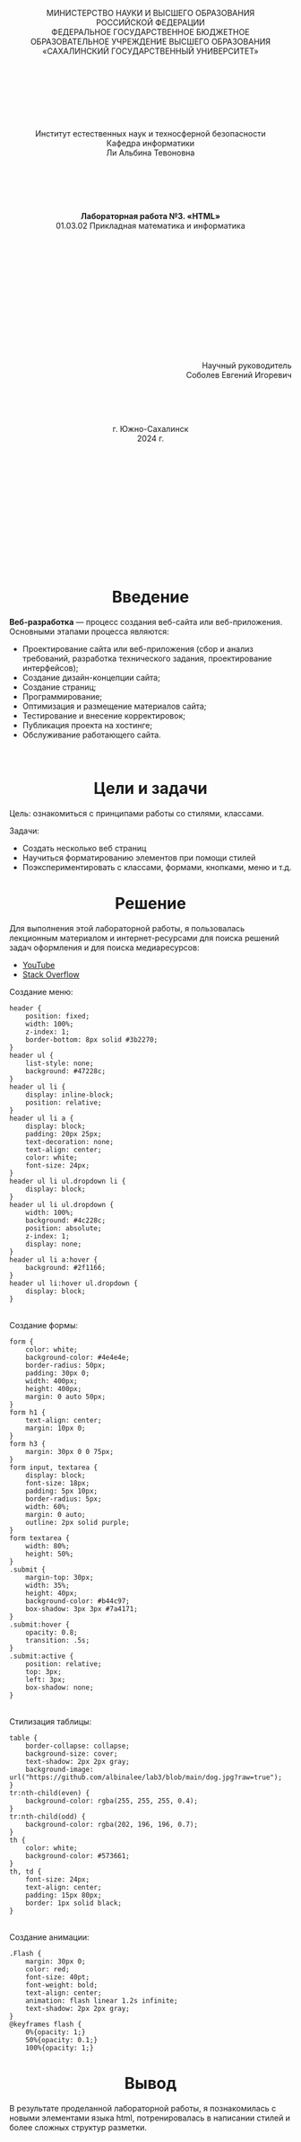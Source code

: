 <p align = "center">МИНИСТЕРСТВО НАУКИ И ВЫСШЕГО ОБРАЗОВАНИЯ<br>
РОССИЙСКОЙ ФЕДЕРАЦИИ<br>
ФЕДЕРАЛЬНОЕ ГОСУДАРСТВЕННОЕ БЮДЖЕТНОЕ<br>
ОБРАЗОВАТЕЛЬНОЕ УЧРЕЖДЕНИЕ ВЫСШЕГО ОБРАЗОВАНИЯ<br>
«САХАЛИНСКИЙ ГОСУДАРСТВЕННЫЙ УНИВЕРСИТЕТ»</p>
<br><br><br><br><br><br>
<p align = "center">Институт естественных наук и техносферной безопасности<br>Кафедра информатики<br>Ли Альбина Тевоновна</p>
<br><br><br>
<p align = "center"><br><strong>Лабораторная работа №3. «HTML»</strong><br>01.03.02 Прикладная математика и информатика</p>
<br><br><br><br><br><br><br><br><br><br><br><br>
<p align = "right">Научный руководитель<br>
Соболев Евгений Игоревич</p>
<br><br><br>
<p align = "center">г. Южно-Сахалинск<br>2024 г.</p>
<br><br><br><br><br><br><br><br><br><br><br><br>

<h1 align = "center">Введение</h1>

<p><b>Веб-разработка</b> — процесс создания веб-сайта или веб-приложения. Основными этапами процесса являются: </p>

<ul>
<li>Проектирование сайта или веб-приложения (сбор и анализ требований, разработка технического задания, проектирование интерфейсов);</li>
<li>Создание дизайн-концепции сайта;</li>
<li>Создание страниц;</li>
<li>Программирование;</li>
<li>Оптимизация и размещение материалов сайта;</li>
<li>Тестирование и внесение корректировок;</li>
<li>Публикация проекта на хостинге;</li>
<li>Обслуживание работающего сайта.</li>
</ul>

<br>

<h1 align = "center">Цели и задачи</h1>


<p>Цель: ознакомиться с принципами работы со стилями, классами.</p>

<p>Задачи:</p>

<ul>
<li>Создать несколько веб страниц</li>
<li>Научиться форматированию элементов при помощи стилей</li>
<li>Поэкспериментировать с классами, формами, кнопками, меню и т.д.</li>
</ul>

<p></p>

<h1 align = "center">Решение</h1>

<p>Для выполнения этой лабораторной работы, я пользовалась лекционным материалом и интернет-ресурсами для поиска решений задач оформления и для поиска медиаресурсов:</p>

<ul>
<li><a href="https://youtube.com/">YouTube</a></li>
<li><a href="https://stackoverflow.com/">Stack Overflow</a></li>
</ul>

<p>Создание меню:</p>
<code>header {
	position: fixed;
	width: 100%;
	z-index: 1;
	border-bottom: 8px solid #3b2270;
}
header ul {
	list-style: none;
	background: #47228c;
}
header ul li {
	display: inline-block;
	position: relative;
}
header ul li a {
	display: block;
	padding: 20px 25px;
	text-decoration: none;
	text-align: center;
	color: white;
	font-size: 24px;
}
header ul li ul.dropdown li {
	display: block;
}
header ul li ul.dropdown {
	width: 100%;
	background: #4c228c;
	position: absolute;
	z-index: 1;
	display: none;
}
header ul li a:hover {
	background: #2f1166;
}
header ul li:hover ul.dropdown {
	display: block;
}</code>
</br></br>
<p>Создание формы:</p>
<code>form {
	color: white;
	background-color: #4e4e4e;
	border-radius: 50px;
	padding: 30px 0;
	width: 400px;
	height: 400px;
	margin: 0 auto 50px;
}
form h1 {
	text-align: center;
	margin: 10px 0;
}
form h3 {
	margin: 30px 0 0 75px;
}
form input, textarea {
	display: block;
	font-size: 18px;
	padding: 5px 10px;
	border-radius: 5px;
	width: 60%;
	margin: 0 auto;
	outline: 2px solid purple;
}
form textarea {
	width: 80%;
	height: 50%;
}
.submit {
	margin-top: 30px;
	width: 35%;
	height: 40px;
	background-color: #b44c97;
	box-shadow: 3px 3px #7a4171;
}
.submit:hover {
	opacity: 0.8;
	transition: .5s;
}
.submit:active {
	position: relative;
	top: 3px;
	left: 3px;
	box-shadow: none;
}</code>
</br></br>
<p>Стилизация таблицы:</p>
<code>table {	
	border-collapse: collapse;
	background-size: cover;
	text-shadow: 2px 2px gray;
	background-image: url("https://github.com/albinalee/lab3/blob/main/dog.jpg?raw=true");
}
tr:nth-child(even) {
	background-color: rgba(255, 255, 255, 0.4);
}
tr:nth-child(odd) {
	background-color: rgba(202, 196, 196, 0.7);
}
th {	
	color: white;
	background-color: #573661;
}
th, td {
	font-size: 24px;
	text-align: center;
	padding: 15px 80px;
	border: 1px solid black;
}</code>
</br></br>
<p>Создание анимации:</p>
<code>.Flash {
	margin: 30px 0;
	color: red;
	font-size: 40pt;
	font-weight: bold;
	text-align: center;
	animation: flash linear 1.2s infinite;
	text-shadow: 2px 2px gray;
}
@keyframes flash {
	0%{opacity: 1;}
	50%{opacity: 0.1;}
	100%{opacity: 1;}</code>
<h1 align = "center">Вывод</h1>
<p>В результате проделанной лабораторной работы, я познакомилась с новыми элементами языка html, потренировалась в написании стилей и более сложных структур разметки.</p>
